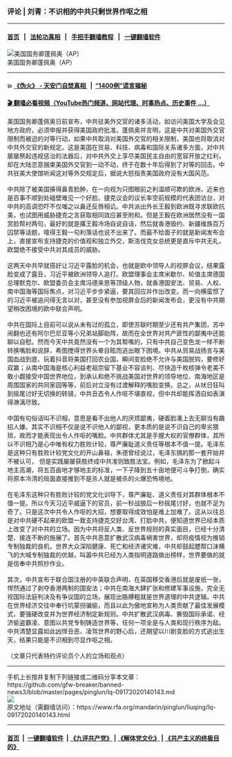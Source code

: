 ### 评论 | 刘青：不识相的中共只剩世界作呕之相
------------------------

#### [首页](https://github.com/gfw-breaker/banned-news3/blob/master/README.md) &nbsp;&nbsp;|&nbsp;&nbsp; [法轮功真相](https://github.com/begood0513/basic/blob/master/README.md)  &nbsp;&nbsp;|&nbsp;&nbsp; [手把手翻墙教程](https://github.com/gfw-breaker/guides/wiki)  &nbsp;&nbsp;|&nbsp;&nbsp; [一键翻墙软件](https://github.com/gfw-breaker/nogfw/blob/master/README.md)  



<div id="headerimg">
 <img alt="美国国务卿蓬佩奥（AP）" src="https://www.rfa.org/mandarin/yataibaodao/gangtai/gf2-05172019073426.html/APlea720405.jpg/@@images/d04fc52a-98af-4e30-b31b-51cc825258b4.jpeg" title="美国国务卿蓬佩奥（AP）"/>
 <div id="headerimgcontents">
  <div id="headerimgcaption">
   <span>
    美国国务卿蓬佩奥（AP）
   </span>
   <!-- zoomattribute -->
  </div>
  <!-- headerimgcaption -->
 </div>
 <!-- headerimagecontents -->
</div>

<hr/>


#### 💥 [《伪火》 - 天安门自焚真相 ](http://158.247.195.190:10000/videos/blog/weihuo.html)&nbsp; |&nbsp; [“1400例”谎言揭秘  ](http://158.247.195.190:10000/videos/blog/jiexi1400.html)

#### [ 🎬  翻墙必看视频（YouTube热门频道、网站代理、时事热点、历史事件 ...）](https://github.com/gfw-breaker/links/blob/master/banned.md)

<div id="storytext">
 <div>
  <div class="slot_header">
  </div>
 </div>
 <p>
  美国国务卿蓬佩奥日前宣布，中共驻美外交官的诸多活动，如访问美国大学及会见地方政府，必须申报并获得美国政府批准。蓬佩奥并言明，这是中共对美国外交官限制而被迫的对等行动，如果中共取消对美国外交官的相关限制，美国也将取消对中共外交官的新规定。这是美国在贸易、科技、病毒和国际关系诸多方面，对中共屡屡祭起违规惩治的法器后，对中共外交上享尽美国民主自由的宽容开放之红利，却在大陆恣意捆束美国外交官到一动不动，终于在数十年后得到了对等的回击。中共驻美大使馆听闻这对等外交规定后，据说大怒指责美国政府没有大国风范。
  <br/>
  <br/>
  中共除了被美国揍得鼻青脸肿，在一向视为只图眼前之利温顺可欺的欧洲，近来也是百事不顺到处碰壁难见一个好脸。捷克议会的议长率空前规模的代表团访台，对中共的高调恐吓不仅嗤之以鼻还反唇相讥。中共派出外长王毅到欧洲既寻求联欧抗美，也试图用威胁捷克之言获取相同效应甚至附和。但是王毅在欧洲居然没有一国赏脸帮衬两句，最好的就是撂王毅冷场自说自话，然后就香港毁约、新疆维族百万囚禁等话题，噎得王毅一句利落话也说不出来了。而最不给面子的就是新闻发布会上，直接宣布支持捷克的价值观和独立外交，斯洛伐克女总统更是直斥中共无礼，欧盟绝不接受中共对其成员的威胁。
  <br/>
  <br/>
  这两天中共早就搭好让习近平露脸的机会，也就是欧中领导人的视屏会议，结果露脸变成了露丑，习近平被欧洲领导人追打。欧盟理事会主席米歇尔、轮值主席德国总理默克尔、欧盟委员会主席冯德来恩等顶级人物，就香港国安法、贸易、人权、南中国海等国际焦点，对习近平步步紧逼，要其回应并作出改变。而一向横蛮惯了的习近平被追问得无言以对，甚至没有参加视屏会后的新闻发布会，更没有中共期望稍改困境的欧中联合声明。
  <br/>
  <br/>
  中共在国际上目前可以说从未有过的孤立，即使苏联时期至少还有共产集团，苏中闹翻也还有阿尔巴尼亚等小兄弟站脚助阵，故而在全世界对共产匪性的鄙夷中还能聊以自慰。然而今天中共竟然没有一个为其帮嘴的，只有中共自己变色龙一样不断转换嘴脸和说辞，希图搅得世界头晕目眩而逃出眼下困境。中共从贸易战扬言与美国血战到底、玩着抖音将美国打回农业国，瞬间变脸绝不允许与美国脱钩，要修好双赢；从南中国海是核心利益老祖宗留下基业不容谈判、尽快造千枚核弹令老美不敢小觑接受中国世界地位，到承认和绝不挑战美国对世界的领导地位、南海地区是周围国家的共同家园等等，前后对立没有过渡解释的嘴脸变换。总之，从吠日狂叫到摇尾讨好无切换的转镜，中共丑态令人作呕不堪直视，但中共却能挥洒自如表演得淋漓尽致。
  <br/>
  <br/>
  中国有句俗话叫不识相，意思是看不出他人的厌烦鄙夷，硬着脸凑上去无聊当有趣招人嫌。其实不识相不仅是说不识他人的鄙视，更本质的是说不识自己的卑劣猥琐，故而才能表现出令人作呕的嘴脸。中共群体尤其是手握大权的官僚群体，其所以不识相乃是心中唯有权力胜败计较，尊严廉耻道义责任等根本不值一提。毛泽东是这种只有胜败计较党文化的开山鼻祖，朱德曾经说过，毛泽东搞的那一套开始并不被认可， 但是实践屡屡获胜终成中共准则致胜法宝。例如，毛泽东为了掀起斗地主高潮，将五百亩地才够地主的标准，一下子降到五十亩地便可斗争打倒，确实将原本冷清的局面直接推到不是杀人就是被杀的火爆恐怖境地。
  <br/>
  <br/>
  在毛泽东这种只有胜败计较的党文化训导下，尊严廉耻、道义责任对其群体根本不值一提。所以今天习近平威逼下的官员，前一秒战狼后一秒摇尾讨好，也就不足为奇了。只是这次中共令人作呕的大招，想要取得成效怕是难上加难了。这从以往总是对中共硬不起来的欧盟一致支持捷克交好台湾、打脸中共，便知道世界已经本质上改变了对中共的立场。因为中共将反人类、反世界规则的真实面目，已经十分清楚、接连不断的施展了。首先中共恶意扩散武汉病毒祸害世界，却将疫情视为推销专制独裁的良机，世界大众深陷健康、死亡和经济诸灾难，中共却鼓起腮帮口沫横飞的大喊专制独裁的优越，叫嚣中共已经为人类指明道路做出榜样，世界要做的就是信奉中共照抄作业。
  <br/>
  <br/>
  其次，中共宣布于联合国注册的中英联合声明，在英国移交香港后就是废纸一张，悍然通过了剥夺香港两制的国安法；中共在南海大肆扩张和修建军事设施，完全无视国际法庭判决及有争议国的立场，展现出胳膊粗就是世界道理的中共逻辑。中共在世界经济交往中奉行坑蒙拐骗偷，而且以此为傲地宣称为人类贡献了最佳发展模式，要强硬改变并为世界经济制定新规则。中共扩散武汉病毒、撕毁国际承诺、经济偷盗霸凌、意图以共党专制铸造世界等，任何一项全是与人类和现行秩序为敌。中共清楚显露如此凶悍丑恶、凌驾世界的野心后，还期望以川剧变脸的方式逃出生天，结果只能是不识相到尽显作呕之相。
  <br/>
  <br/>
  （文章只代表特约评论员个人的立场和观点）
 </p>
</div>

<hr/>
手机上长按并复制下列链接或二维码分享本文章：<br/>
https://github.com/gfw-breaker/banned-news3/blob/master/pages/pinglun/lq-09172020140143.md <br/>
<a href='https://github.com/gfw-breaker/banned-news3/blob/master/pages/pinglun/lq-09172020140143.md'><img src='https://github.com/gfw-breaker/banned-news3/blob/master/pages/pinglun/lq-09172020140143.md.png'/></a> <br/>
原文地址（需翻墙访问）：https://www.rfa.org/mandarin/pinglun/liuqing/lq-09172020140143.html


------------------------
#### [首页](https://github.com/gfw-breaker/banned-news3/blob/master/README.md) &nbsp;|&nbsp; [一键翻墙软件](https://github.com/gfw-breaker/nogfw/blob/master/README.md) &nbsp;| [《九评共产党》](https://github.com/gfw-breaker/9ping.md/blob/master/README.md#九评之一评共产党是什么) | [《解体党文化》](https://github.com/gfw-breaker/jtdwh.md/blob/master/README.md) | [《共产主义的终极目的》](https://github.com/gfw-breaker/gczydzjmd.md/blob/master/README.md)


<img src='http://gfw-breaker.win/banned-news3/pages/pinglun/lq-09172020140143.md' width='0px' height='0px'/>